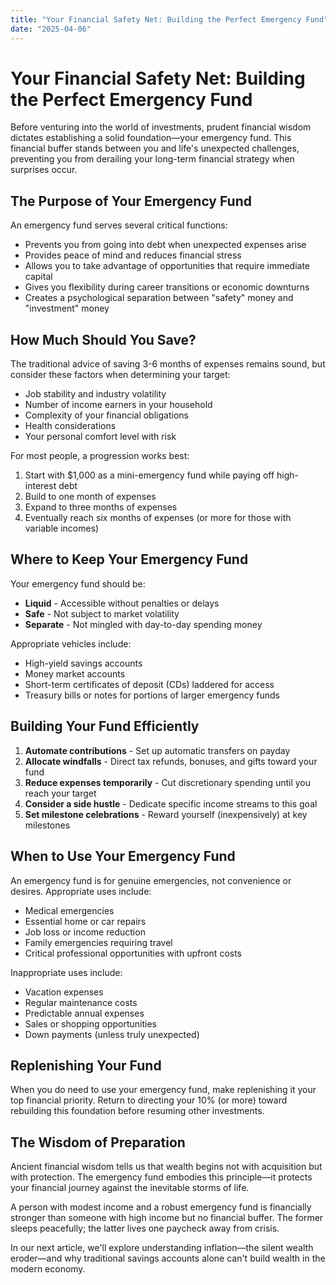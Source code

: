 ```yaml
---
title: "Your Financial Safety Net: Building the Perfect Emergency Fund"
date: "2025-04-06"
---
```


# Your Financial Safety Net: Building the Perfect Emergency Fund

Before venturing into the world of investments, prudent financial wisdom dictates establishing a solid foundation—your emergency fund. This financial buffer stands between you and life's unexpected challenges, preventing you from derailing your long-term financial strategy when surprises occur.

## The Purpose of Your Emergency Fund

An emergency fund serves several critical functions:
- Prevents you from going into debt when unexpected expenses arise
- Provides peace of mind and reduces financial stress
- Allows you to take advantage of opportunities that require immediate capital
- Gives you flexibility during career transitions or economic downturns
- Creates a psychological separation between "safety" money and "investment" money

## How Much Should You Save?

The traditional advice of saving 3-6 months of expenses remains sound, but consider these factors when determining your target:
- Job stability and industry volatility
- Number of income earners in your household
- Complexity of your financial obligations
- Health considerations
- Your personal comfort level with risk

For most people, a progression works best:
1. Start with $1,000 as a mini-emergency fund while paying off high-interest debt
2. Build to one month of expenses
3. Expand to three months of expenses
4. Eventually reach six months of expenses (or more for those with variable incomes)

## Where to Keep Your Emergency Fund

Your emergency fund should be:
- **Liquid** - Accessible without penalties or delays
- **Safe** - Not subject to market volatility
- **Separate** - Not mingled with day-to-day spending money

Appropriate vehicles include:
- High-yield savings accounts
- Money market accounts
- Short-term certificates of deposit (CDs) laddered for access
- Treasury bills or notes for portions of larger emergency funds

## Building Your Fund Efficiently

1. **Automate contributions** - Set up automatic transfers on payday
2. **Allocate windfalls** - Direct tax refunds, bonuses, and gifts toward your fund
3. **Reduce expenses temporarily** - Cut discretionary spending until you reach your target
4. **Consider a side hustle** - Dedicate specific income streams to this goal
5. **Set milestone celebrations** - Reward yourself (inexpensively) at key milestones

## When to Use Your Emergency Fund

An emergency fund is for genuine emergencies, not convenience or desires. Appropriate uses include:
- Medical emergencies
- Essential home or car repairs
- Job loss or income reduction
- Family emergencies requiring travel
- Critical professional opportunities with upfront costs

Inappropriate uses include:
- Vacation expenses
- Regular maintenance costs
- Predictable annual expenses
- Sales or shopping opportunities
- Down payments (unless truly unexpected)

## Replenishing Your Fund

When you do need to use your emergency fund, make replenishing it your top financial priority. Return to directing your 10% (or more) toward rebuilding this foundation before resuming other investments.

## The Wisdom of Preparation

Ancient financial wisdom tells us that wealth begins not with acquisition but with protection. The emergency fund embodies this principle—it protects your financial journey against the inevitable storms of life.

A person with modest income and a robust emergency fund is financially stronger than someone with high income but no financial buffer. The former sleeps peacefully; the latter lives one paycheck away from crisis.

In our next article, we'll explore understanding inflation—the silent wealth eroder—and why traditional savings accounts alone can't build wealth in the modern economy.
